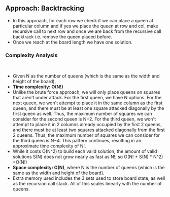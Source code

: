 ## Approach: Backtracking
* In this approach, for each row we check if we can place a queen at particular column and if yes we place the queen at row and col, make recursive call to next row and once we are back from the recursive call backtrack i.e. remove the queen placed before.
* Once we reach at the board length we have one solution.
​
### Complexity Analysis
​
* Given N as the number of queens (which is the same as the width and height of the board),
* **Time complexity: O(N!)**
* Unlike the brute force approach, we will only place queens on squares that aren't under attack. For the first queen, we have N options. For the next queen, we won't attempt to place it in the same column as the first queen, and there must be at least one square attacked diagonally by the first queen as well. Thus, the maximum number of squares we can consider for the second queen is N−2. For the third queen, we won't attempt to place it in 2 columns already occupied by the first 2 queens, and there must be at least two squares attacked diagonally from the first 2 queens. Thus, the maximum number of squares we can consider for the third queen is N−4. This pattern continues, resulting in an approximate time complexity of N!.
* While it costs O(N^2) to build each valid solution, the amount of valid solutions S(N) does not grow nearly as fast as N!, so O(N! + S(N) * N^2) =O(N!)
​
* **Space complexity: O(N)**, where N is the number of queens (which is the same as the width and height of the board).
* Extra memory used includes the 3 sets used to store board state, as well as the recursion call stack. All of this scales linearly with the number of queens.